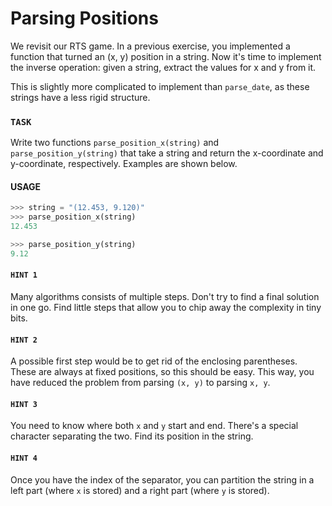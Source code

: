 # Parsing Positions

We revisit our RTS game.
In a previous exercise, you implemented a function that turned an (x, y) position in a string.
Now it's time to implement the inverse operation: given a string, extract the values for x and y from it.

This is slightly more complicated to implement than `parse_date`, as these strings have a less rigid structure.

### `TASK`

Write two functions `parse_position_x(string)` and `parse_position_y(string)` that take a string and return the x-coordinate and y-coordinate, respectively.
Examples are shown below.

#### USAGE

```python
>>> string = "(12.453, 9.120)"
>>> parse_position_x(string)
12.453

>>> parse_position_y(string)
9.12
```

#### `HINT 1`

Many algorithms consists of multiple steps.
Don't try to find a final solution in one go.
Find little steps that allow you to chip away the complexity in tiny bits.

#### `HINT 2`

A possible first step would be to get rid of the enclosing parentheses.
These are always at fixed positions, so this should be easy.
This way, you have reduced the problem from parsing `(x, y)` to parsing `x, y`.

#### `HINT 3`

You need to know where both `x` and `y` start and end.
There's a special character separating the two.
Find its position in the string.

#### `HINT 4`

Once you have the index of the separator, you can partition the string in a left part (where `x` is stored) and a right part (where `y` is stored).
